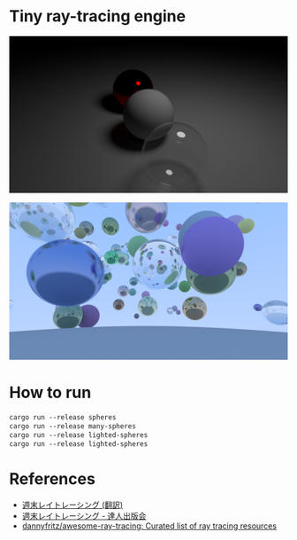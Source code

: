 # Tiny ray-tracing engine

![Lighted Spheres](./samples/lighted-spheres.png)

![Many Spheres](./samples/many-spheres.png)

# How to run

```shell
cargo run --release spheres
cargo run --release many-spheres
cargo run --release lighted-spheres
cargo run --release lighted-spheres
```

# References

- [週末レイトレーシング (翻訳)](https://inzkyk.xyz/ray_tracing_in_one_weekend/)
- [週末レイトレーシング - 達人出版会](https://tatsu-zine.com/books/ray-tracing-part1)
- [dannyfritz/awesome-ray-tracing: Curated list of ray tracing resources](https://github.com/dannyfritz/awesome-ray-tracing)
